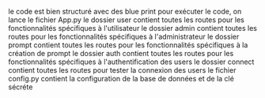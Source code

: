 le code est bien structuré avec des blue print
pour exécuter le code, on lance le fichier App.py
le dossier user contient toutes les routes pour les fonctionnalités spécifiques à l'utilisateur 
le dossier admin contient toutes les routes pour les fonctionnalités spécifiques à l'administrateur 
le dossier prompt contient toutes les routes pour les fonctionnalités spécifiques à la création de prompt
le dossier auth contient toutes les routes pour les fonctionnalités spécifiques à l'authentification des users
le dossier connect contient toutes les routes pour tester la connexion des users
le fichier config.py contient la configuration de la base de données et de la clé sécréte
